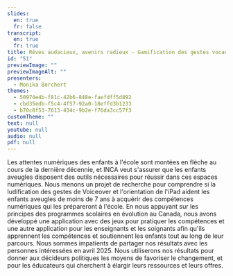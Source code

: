 ```yaml
---
slides:
  en: true
  fr: false
transcript:
  en: true
  fr: true
title: Rêves audacieux, avenirs radieux - Gamification des gestes vocaux
id: "51"
previewImage: ""
previewImageAlt: ""
presenters:
  - Monika Borchert
themes:
  - 50974e4b-f81c-42b6-848e-faefdff5d892
  - cbd35edb-f5c4-4f57-92a0-18effd3b1233
  - b70c8f53-7613-434c-9b2e-f76da3cc57f3
customTheme: ""
text: null
youtube: null
audio: null
pdf: null
---
```

Les attentes numériques des enfants à l'école sont montées en flèche au cours de la dernière décennie, et INCA veut s'assurer que les enfants aveugles disposent des outils nécessaires pour réussir dans ces espaces numériques. Nous menons un projet de recherche pour comprendre si la ludification des gestes de Voiceover et l'orientation de l'iPad aident les enfants aveugles de moins de 7 ans à acquérir des compétences numériques qui les prépareront à l'école. En nous appuyant sur les principes des programmes scolaires en évolution au Canada, nous avons développé une application avec des jeux pour pratiquer les compétences et une autre application pour les enseignants et les soignants afin qu'ils apprennent les compétences et soutiennent les enfants tout au long de leur parcours. Nous sommes impatients de partager nos résultats avec les personnes intéressées en avril 2025. Nous utiliserons nos résultats pour donner aux décideurs politiques les moyens de favoriser le changement, et pour les éducateurs qui cherchent à élargir leurs ressources et leurs offres.
